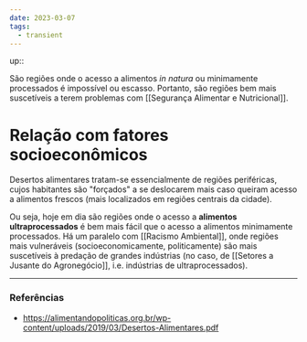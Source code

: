 ```yaml
---
date: 2023-03-07
tags:
  - transient
---
```

up:: 

São regiões onde o acesso a alimentos *in natura* ou minimamente processados é impossível ou escasso. Portanto, são regiões bem mais suscetíveis a terem problemas com [[Segurança Alimentar e Nutricional]].

# Relação com fatores socioeconômicos
Desertos alimentares tratam-se essencialmente de regiões periféricas, cujos habitantes são "forçados" a se deslocarem mais caso queiram acesso a alimentos frescos (mais localizados em regiões centrais da cidade).

Ou seja, hoje em dia são regiões onde o acesso a **alimentos ultraprocessados** é bem mais fácil que o acesso a alimentos minimamente processados. Há um paralelo com [[Racismo Ambiental]], onde regiões mais vulneráveis (socioeconomicamente, politicamente) são mais suscetíveis à predação de grandes indústrias (no caso, de [[Setores a Jusante do Agronegócio]], i.e. indústrias de ultraprocessados).

---
### Referências
- https://alimentandopoliticas.org.br/wp-content/uploads/2019/03/Desertos-Alimentares.pdf